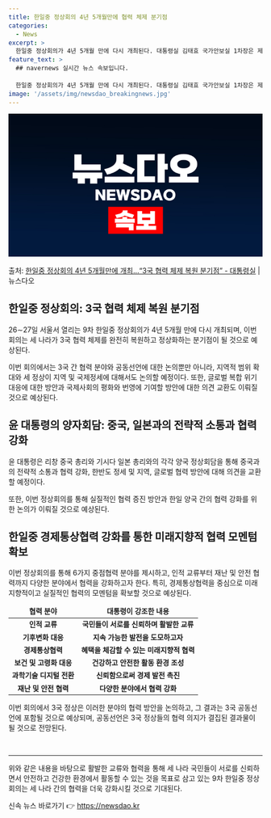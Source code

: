 ```yaml
---
title: 한일중 정상회의 4년 5개월만에 협력 체제 분기점
categories:
  - News
excerpt: >
  한일중 정상회의가 4년 5개월 만에 다시 개최된다. 대통령실 김태효 국가안보실 1차장은 제9차 한일중 정상회…
feature_text: >
  ## navernews 실시간 뉴스 속보입니다.

  한일중 정상회의가 4년 5개월 만에 다시 개최된다. 대통령실 김태효 국가안보실 1차장은 제9차 한일중 정상회…
image: '/assets/img/newsdao_breakingnews.jpg'
---
```


![뉴스다오 속보](/assets/img/newsdao_breakingnews.jpg)

<p>출처: <a href="https://newsdao.kr/3906" rel="dofollow">한일중 정상회의 4년 5개월만에 개최…“3국 협력 체제 복원 분기점” - 대통령실</a> | 뉴스다오</p>

<h2 data-ke-size="size26">한일중 정상회의: 3국 협력 체제 복원 분기점</h2>
<p data-ke-size="size16">26∼27일 서울서 열리는 9차 한일중 정상회의가 4년 5개월 만에 다시 개최되며, 이번 회의는 세 나라가 3국 협력 체제를 완전히 복원하고 정상화하는 분기점이 될 것으로 예상된다.</p>
<p data-ke-size="size16">이번 회의에서는 3국 간 협력 분야와 공동선언에 대한 논의뿐만 아니라, 지역적 범위 확대와 세 정상이 지역 및 국제정세에 대해서도 논의할 예정이다. 또한, 글로벌 복합 위기 대응에 대한 방안과 국제사회의 평화와 번영에 기여할 방안에 대한 의견 교환도 이뤄질 것으로 예상된다.</p>

<h2 data-ke-size="size26">윤 대통령의 양자회담: 중국, 일본과의 전략적 소통과 협력 강화</h2>
<p data-ke-size="size16">윤 대통령은 리창 중국 총리와 기시다 일본 총리와의 각각 양국 정상회담을 통해 중국과의 전략적 소통과 협력 강화, 한반도 정세 및 지역, 글로벌 협력 방안에 대해 의견을 교환할 예정이다.</p>
<p data-ke-size="size16">또한, 이번 정상회의를 통해 실질적인 협력 증진 방안과 한일 양국 간의 협력 강화를 위한 논의가 이뤄질 것으로 예상된다.</p>

<h2 data-ke-size="size26">한일중 경제통상협력 강화를 통한 미래지향적 협력 모멘텀 확보</h2>
<p data-ke-size="size16">이번 정상회의를 통해 6가지 중점협력 분야를 제시하고, 인적 교류부터 재난 및 안전 협력까지 다양한 분야에서 협력을 강화하고자 한다. 특히, 경제통상협력을 중심으로 미래지향적이고 실질적인 협력의 모멘텀을 확보할 것으로 예상된다.</p>
<table>
	<thead>
		<tr>
			<td style="text-align: center; height: 17px;"><b>협력 분야</b></td>
			<td style="text-align: center; height: 17px;"><b>대통령이 강조한 내용</b></td>
		</tr>
	</thead>
	<tbody>
		<tr>
			<td style="text-align: center; height: 17px;"><b>인적 교류</b></td>
			<td style="text-align: center; height: 17px;"><b>국민들이 서로를 신뢰하며 활발한 교류</b></td>
		</tr>
		<tr>
			<td style="text-align: center; height: 17px;"><b>기후변화 대응</b></td>
			<td style="text-align: center; height: 17px;"><b>지속 가능한 발전을 도모하고자</b></td>
		</tr>
		<tr>
			<td style="text-align: center; height: 17px;"><b>경제통상협력</b></td>
			<td style="text-align: center; height: 17px;"><b>혜택을 체감할 수 있는 미래지향적 협력</b></td>
		</tr>
		<tr>
			<td style="text-align: center; height: 17px;"><b>보건 및 고령화 대응</b></td>
			<td style="text-align: center; height: 17px;"><b>건강하고 안전한 활동 환경 조성</b></td>
		</tr>
		<tr>
			<td style="text-align: center; height: 17px;"><b>과학기술 디지털 전환</b></td>
			<td style="text-align: center; height: 17px;"><b>신뢰함으로써 경제 발전 촉진</b></td>
		</tr>
		<tr>
			<td style="text-align: center; height: 17px;"><b>재난 및 안전 협력</b></td>
			<td style="text-align: center; height: 17px;"><b>다양한 분야에서 협력 강화</b></td>
		</tr>
	</tbody>
</table>
<p data-ke-size="size16">이번 회의에서 3국 정상은 이러한 분야의 협력 방안을 논의하고, 그 결과는 3국 공동선언에 포함될 것으로 예상되며, 공동선언은 3국 정상들의 협력 의지가 결집된 결과물이 될 것으로 전망된다.</p>

<p data-ke-size="size16">&nbsp;</p>

<hr>

<p data-ke-size="size16">위와 같은 내용을 바탕으로 활발한 교류와 협력을 통해 세 나라 국민들이 서로를 신뢰하면서 안전하고 건강한 환경에서 활동할 수 있는 것을 목표로 삼고 있는 9차 한일중 정상회의는 세 나라 간의 협력을 더욱 강화시킬 것으로 기대된다.</p>
 

신속 뉴스 바로가기 👉 <a href="https://newsdao.kr" rel="dofollow">https://newsdao.kr</a>


